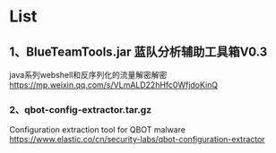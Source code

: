 # List


## 1、BlueTeamTools.jar 蓝队分析辅助工具箱V0.3
java系列webshell和反序列化的流量解密解密
https://mp.weixin.qq.com/s/VLmALD22hHfc0WfjdoKinQ

### 2、qbot-config-extractor.tar.gz
Configuration extraction tool for QBOT malware
https://www.elastic.co/cn/security-labs/qbot-configuration-extractor
